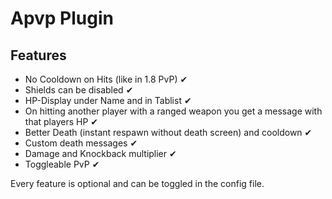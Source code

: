# Apvp Plugin

## Features
- No Cooldown on Hits (like in 1.8 PvP) ✔
- Shields can be disabled ✔
- HP-Display under Name and in Tablist ✔
- On hitting another player with a ranged weapon you get a message with that players HP ✔
- Better Death (instant respawn without death screen) and cooldown ✔
- Custom death messages ✔
- Damage and Knockback multiplier ✔
- Toggleable PvP ✔

Every feature is optional and can be toggled in the config file.
